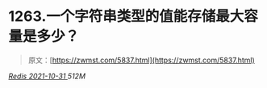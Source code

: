 <!--yml
category: 未分类
date: 0001-01-01 00:00:00
-->

# 1263.一个字符串类型的值能存储最大容量是多少？

> 原文：[https://zwmst.com/5837.html](https://zwmst.com/5837.html)

   [ *Redis* ](https://zwmst.com/redis)*[ <time datetime="2021-11-01T00:59:16+08:00"> 2021-10-31 </time> ](https://zwmst.com/5837.html)  512M*